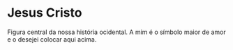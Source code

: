 # Jesus Cristo

Figura central da nossa história ocidental.
A mim é o símbolo maior de amor e o desejei colocar aqui acima.
